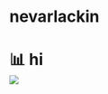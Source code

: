 # nevarlackin

# 📊 hi ![]()[<br/> ![](https://github-readme-streak-stats.herokuapp.com/?user=nevarlackin&theme=shadow_green&hide_border=true)<br/>  <!-- Proudly created with GPRM ( https://gprm.itsvg.in ) -->](https://github-readme-stats.vercel.app/api?username=neverlackinNL&theme=vue-dark&show_icons=true&hide_border=true&count_private=true)
